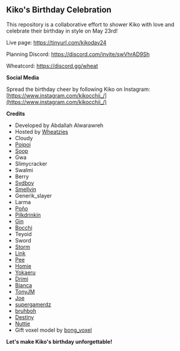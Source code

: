 ## Kiko's Birthday Celebration 

This repository is a collaborative effort to shower Kiko with love and celebrate their birthday in style on May 23rd! 

Live page: https://tinyurl.com/kikoday24 

Planning Discord: https://discord.com/invite/swVhrAD9Sh

Wheatcord: https://discord.gg/wheat

**Social Media**

Spread the birthday cheer by following Kiko on Instagram: [https://www.instagram.com/kikocchii_/](https://www.instagram.com/kikocchii_/) 

**Credits**

*  Developed by Abdallah Alwarawreh
*  Hosted by [Wheatzies](https://www.instagram.com/wheatzies/)
*  Cloudy
*  [Poipoi](https://www.instagram.com/poipoipoipoipoipoipoipii/)
*  [Soop](https://www.instagram.com/callmestoopidlol)
*  Gwa
*  Slimycracker
*  Swalmi
*  Berry
*  [Sydboy](https://www.instagram.com/sydboyu/)
*  [Smellvin](https://www.instagram.com/oraclumi/)
*  Generik_slayer 
*  Larma
*  [Poño](https://www.instagram.com/ppppppponx)
*  [Pilkdrinkin](https://www.instagram.com/pilk.drinkin) 
*  [Gin](https://www.instagram.com/ginnskii/)
*  [Bocchi](https://www.instagram.com/the_real_bocchi/)
*  Teyoid
*  Sword
*  [Storm](https://www.instagram.com/storm132_)
*  [Link](https://www.instagram.com/li.n.k)
*  [Pee](https://www.instagram.com/peepyon_)
*  [Homie](https://www.instagram.com/intellectualhomie)
*  [Yokaeru](https://www.instagram.com/louieyoka) 
*  [Drimi](https://www.instagram.com/dreamy_yui)
*  [Bianca](https://www.instagram.com/rifuhime)
*  [TonyJM](https://www.instagram.com/tonyjm2.0/)
*  [Joe](https://www.instagram.com/jm.mccray/)
*  [supergamerdz](https://instagram.com/super_gamerdz) 
*  [bruhboh](https://youtu.be/dQw4w9WgXcQ?si=hEKgqyQDBrSIHV75)
*  [Destiny](https://www.instagram.com/destiny.ctrl/)
*  [Nuttie](https://www.instagram.com/_.nuttie)
*  Gift voxel model by [bong_voxel](https://sketchfab.com/3d-models/gift-01-fee6804ad805448ca5cf29f85cb722ca) 

**Let's make Kiko's birthday unforgettable!**
